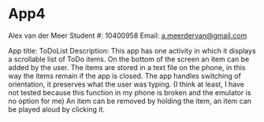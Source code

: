 # App4
Alex van der Meer
Student #: 10400958
Email: a.meerdervan@gmail.com

App title: ToDoList
Description:
This app has one activity in which it displays a scrollable list of ToDo items. 
On the bottom of the screen an item can be added by the user. The items are stored in a text file on the phone, in this way the items remain if the app is closed. 
The app handles switching of orientation, it preserves what the user was typing. (I think at least, I have not tested because this function in my phone is broken and the emulator is no option for me)
An item can be removed by holding the item, an item can be played aloud by clicking it. 



